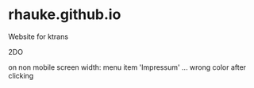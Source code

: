 # rhauke.github.io
Website for ktrans

2DO

on non mobile screen width: menu item 'Impressum' ... wrong color after clicking 
